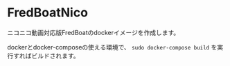 # FredBoatNico

ニコニコ動画対応版FredBoatのdockerイメージを作成します。

dockerとdocker-composeの使える環境で、
```sudo docker-compose build```
を実行すればビルドされます。
